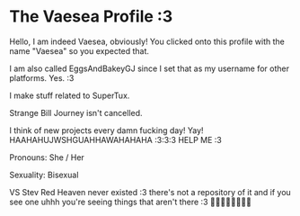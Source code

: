# The Vaesea Profile :3

Hello, I am indeed Vaesea, obviously! You clicked onto this profile with the name "Vaesea" so you expected that.

I am also called EggsAndBakeyGJ since I set that as my username for other platforms. Yes. :3

I make stuff related to SuperTux.

Strange Bill Journey isn't cancelled.

I think of new projects every damn fucking day! Yay! HAAHAHUJWSHGUAHHAWAHAHAHA :3:3:3 HELP ME :3

Pronouns: She / Her

Sexuality: Bisexual

VS Stev Red Heaven never existed :3 there's not a repository of it and if you see one uhhh you're seeing things that aren't there :3 🤑🤑🤑🤑🤑🤑🤑🤑
